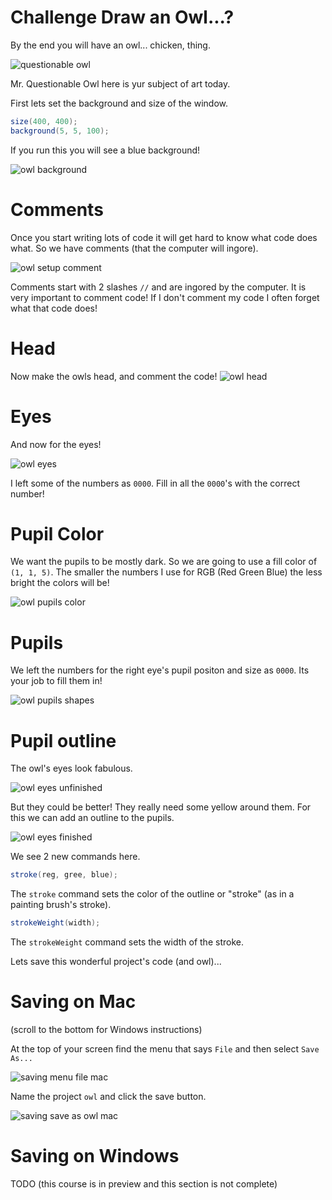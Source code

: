 # Challenge Draw an Owl...?

By the end you will have an owl... chicken, thing.

![questionable owl](/Assets/questionable-owl.png)

Mr. Questionable Owl here is yur subject of art today.

First lets set the background and size of the window.

```java
size(400, 400);
background(5, 5, 100);
```

If you run this you will see a blue background!

![owl background](/Assets/owl-background.png)

# Comments
Once you start writing lots of code it will get hard to know what code does what. So we have comments (that the computer will ingore).

![owl setup comment](/Assets/owl-setup-comment.png)

Comments start with 2 slashes `//` and are ingored by the computer. It is very important to comment code! If I don't comment my code I often forget what that code does! 

# Head
Now make the owls head, and comment the code!
![owl head](/Assets/owl-head.png)

# Eyes
And now for the eyes!

![owl eyes](/Assets/owl-eyes.png)

I left some of the numbers as `0000`. Fill in all the `0000`'s with the correct number!

# Pupil Color
We want the pupils to be mostly dark. So we are going to use a fill color of `(1, 1, 5)`. The smaller the numbers I use for RGB (Red Green Blue) the less bright the colors will be!

![owl pupils color](/Assets/owl-pupils-color.png)

# Pupils
We left the numbers for the right eye's pupil positon and size as `0000`. Its your job to fill them in!

![owl pupils shapes](/Assets/owl-pupils-shapes.png)

# Pupil outline
The owl's eyes look fabulous.

![owl eyes unfinished](/Assets/owl-eyes-unfinished.png)

But they could be better! They really need some yellow around them. For this we can add an outline to the pupils.

![owl eyes finished](/Assets/owl-eyes-finished.png)

We see 2 new commands here.

```java
stroke(reg, gree, blue);
```

The `stroke` command sets the color of the outline or "stroke" (as in a painting brush's stroke).

```java
strokeWeight(width);
```

The `strokeWeight` command sets the width of the stroke.

Lets save this wonderful project's code (and owl)...

# Saving on Mac
(scroll to the bottom for Windows instructions)

At the top of your screen find the menu that says `File` and then select `Save As...`

![saving menu file mac](/Assets/saving-menu-file-mac.png)

Name the project `owl` and click the save button.

![saving save as owl mac](/Assets/saving-save-as-owl-mac.png)

# Saving on Windows
TODO (this course is in preview and this section is not complete)